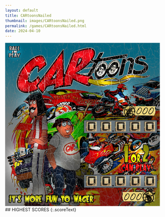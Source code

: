 ```yaml
---
layout: default
title: CARtoonsNailed
thumbnail: images/CARtoonsNailed.png
permalink: /games/CARtoonsNailed.html
date: 2024-04-10
---
```


<img src="../images/CARtoonsNailed.png" class="gameThumbnail img-fluid mx-auto align-middle">
## HIGHEST SCORES
{:.scoreText}

